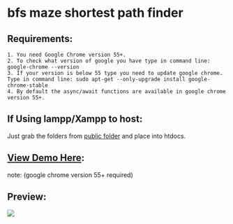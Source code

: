 # bfs maze shortest path finder

Requirements:
--------------------------------------------------------------------------------
	1. You need Google Chrome version 55+.
	2. To check what version of google you have type in command line: google-chrome --version
	3. If your version is below 55 type you need to update google chrome. Type in command line: sudo apt-get --only-upgrade install google-chrome-stable
	4. By default the async/await functions are available in google chrome version 55+. 

If Using lampp/Xampp to host:
--------------------------------------------------------------------------------
Just grab the folders from <a href="https://github.com/mharoot/bfs/tree/master/public">public folder</a> and place into htdocs.

<a href="http://bfs.cu.cc"> View Demo Here</a>:
--------------------------------------------------------------------------------
note: (google chrome version 55+ required)

Preview:
--------------------------------------------------------------------------------
<img src="https://github.com/mharoot/bfs/blob/master/bfs.png"></img>
